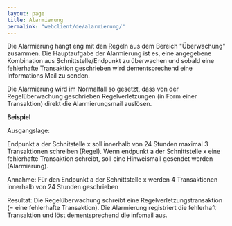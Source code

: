 ```yaml
---
layout: page
title: Alarmierung
permalink: "webclient/de/alarmierung/"
---
```

Die Alarmierung hängt eng mit den Regeln aus dem Bereich "Überwachung" zusammen.
Die Hauptaufgabe der Alarmierung ist es, eine angegebene Kombination aus Schnittstelle/Endpunkt zu überwachen und sobald eine fehlerhafte Transaktion geschrieben wird dementsprechend eine Informations Mail zu senden.

Die Alarmierung wird im Normalfall so gesetzt, dass von der Regelüberwachung geschrieben Regelverletzungen (in Form einer Transaktion) direkt die Alarmierungsmail auslösen. 

__Beispiel__ 

Ausgangslage:

Endpunkt a der Schnitstelle x soll innerhalb von 24 Stunden maximal 3 Transaktionen schreiben (Regel).
Wenn endpunkt a der Schnittstelle x eine fehlerhafte Transaktion schreibt, soll eine Hinweismail gesendet werden (Alarmierung).

Annahme: 	Für den Endpunkt a der Schnittstelle x werden 4 Transaktionen innerhalb von 24 Stunden geschrieben

Resultat: 	Die Regelüberwachung schreibt eine Regelverletzungstransaktion (= eine fehlerhafte Transaktion).
			Die Alarmierung registriert die fehlerhaft Transaktion und löst dementsprechend die infomail aus.
			


